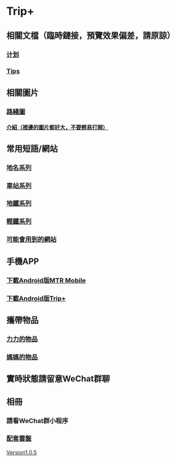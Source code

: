 # Trip+
## 相關文檔（臨時鏈接，預覽效果偏差，請原諒）
### [计划](https://tripp.keliyan.top/plan/choose "詳細的旅行計劃")
### [Tips](https://tripp.keliyan.top/tips "一些tips，例如港鐵特惠站")
## 相關圖片
### [路綫圖](https://tripp.keliyan.top/mtrroutemap "港鐵路綫圖")
#### [介紹（裡邊的圖片都好大，不要輕易打開）](./pic)
## 常用短語/網站
### [地名系列](https://tripp.keliyan.top/words#地名系列 "地名系列")
### [車站系列](https://tripp.keliyan.top/words#車站系列 "車站系列")
### [地鐵系列](https://tripp.keliyan.top/words#地鐵系列 "地鐵系列")
### [輕鐵系列](https://tripp.keliyan.top/words#輕鐵系列 "輕鐵系列")
### [可能會用到的網站](https://tripp.keliyan.top/web)
## 手機APP
### [下載Android版MTR Mobile](https://www.123pan.com/s/2p39-uq3l.html)
### [下載Android版Trip+](https://tripp.keliyan.top/app/Trip+_4.0.apk)
## 攜帶物品
### [力力的物品](https://tripp.keliyan.top/things#力力的物品)
### [媽媽的物品](https://tripp.keliyan.top/things#媽媽的物品)
## 實時狀態請留意WeChat群聊
## 相冊
### 請看WeChat群小程序
### [配套雲盤](https://cloud-tripp.keliyan.top/)
[Version1.0.5](./log)